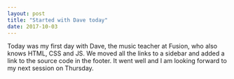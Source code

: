 ```yaml
---
layout: post
title: "Started with Dave today"
date: 2017-10-03
---
```


Today was my first day with Dave, the music teacher at Fusion, who also knows HTML, CSS and JS. We moved all the links to a sidebar and added a link to the source code in the footer. It went well and I am looking forward to my next session on Thursday.
